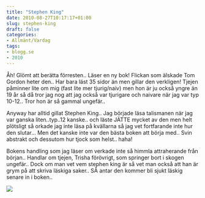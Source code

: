 ```yaml
---
title: "Stephen King"
date: 2010-08-27T10:17:17+01:00
slug: stephen-king
draft: false
categories:
- Allmänt/Vardag
tags:
- blogg.se
- 2010
---
```

Åh! Glömt att berätta förresten.. Läser en ny bok! Flickan som älskade Tom Gordon heter den.. Har bara läst 35 sidor än men gillar den verkligen! Tjejen påminner lite om mig (fast lite mer tjurig/naiv) men hon är ju också yngre än 19 år så då tror jag nog att jag också var tjurigare och naivare när jag var typ 10-12.. Tror hon är så gammal ungefär..  
  
Anyway har alltid gillat Stephen King.. Jag började läsa talismanen när jag var ganska liten..typ..12 kanske.. och läste JÄTTE mycket av den men helt plötsligt så orkade jag inte läsa på kvällarna så jag vet fortfarande inte hur den slutar... Men det kanske inte var den bästa boken att börja med.. Svin abstrakt och dessutom hur tjock som helst.. haha!  
  
  
Bokens handling som jag läser om verkade inte så himmla attraherande från början.. Handlar om tjejen, Trisha förövrigt, som springer bort i skogen ungefär.. Dock om man vet vem stephen king är så vet man också att han är grym på att skriva läskiga saker.. SÅ antar den kommer bli sjukt läskig senare in i boken..  
  
  

![](/assets/images/blogg.se/sk_flickan_som_alskade_104659732.jpg)